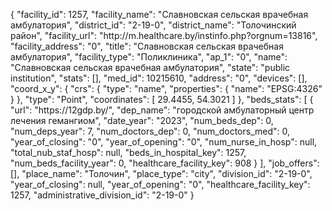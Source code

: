 {
    "facility_id": 1257,
    "facility_name": "Славновская сельская врачебная амбулатория",
    "district_id": "2-19-0",
    "district_name": "Толочинский район",
    "facility_url": "http:\/\/m.healthcare.by\/instinfo.php?orgnum=13816",
    "facility_address": "0",
    "title": "Славновская сельская врачебная амбулатория",
    "facility_type": "Поликлиника",
    "ap_1": "0",
    "name": "Славновская сельская врачебная амбулатория",
    "state": "public institution",
    "stats": [],
    "med_id": 10215610,
    "address": "0",
    "devices": [],
    "coord_x_y": {
        "crs": {
            "type": "name",
            "properties": {
                "name": "EPSG:4326"
            }
        },
        "type": "Point",
        "coordinates": [
            29.4455,
            54.3021
        ]
    },
    "beds_stats": [
        {
            "url": "https:\/\/12gdp.by\/",
            "dep_name": "городской амбулаторный центр лечения гемангиом",
            "date_year": "2023",
            "num_beds_dep": 0,
            "num_deps_year": 7,
            "num_doctors_dep": 0,
            "num_doctors_med": 0,
            "year_of_closing": "0",
            "year_of_opening": "0",
            "num_nurse_in_hosp": null,
            "total_nub_staf_hosp": null,
            "beds_in_hospital_key": 1257,
            "num_beds_facility_year": 0,
            "healthcare_facility_key": 908
        }
    ],
    "job_offers": [],
    "place_name": "Толочин",
    "place_type": "city",
    "division_id": "2-19-0",
    "year_of_closing": null,
    "year_of_opening": "0",
    "healthcare_facility_key": 1257,
    "administrative_division_id": "2-19-0"
}